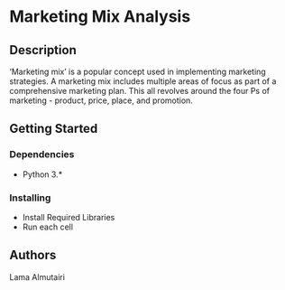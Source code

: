 # Marketing Mix Analysis

## Description

‘Marketing mix’ is a popular concept used in implementing marketing strategies. A marketing mix includes multiple areas of focus as part of a comprehensive marketing plan. This all revolves around the four Ps of marketing - product, price, place, and promotion.

## Getting Started

### Dependencies

* Python 3.*

### Installing

* Install Required Libraries
* Run each cell

## Authors

Lama Almutairi 
